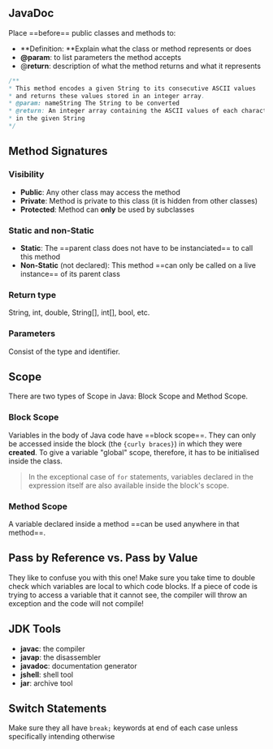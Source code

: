 ## JavaDoc
Place ==before== public classes and methods to:
- **Definition: **Explain what the class or method represents or does
- **@param**: to list parameters the method accepts
- @**return**: description of what the method returns and what it represents

```java
/**
* This method encodes a given String to its consecutive ASCII values 
* and returns these values stored in an integer array.
* @param: nameString The String to be converted
* @return: An integer array containing the ASCII values of each character 
* in the given String
*/
```

## Method Signatures
### Visibility
- **Public**: Any other class may access the method
- **Private**: Method is private to this class (it is hidden from other classes)
- **Protected**: Method can **only** be used by subclasses

### Static and non-Static
- **Static**: The ==parent class does not have to be instanciated== to call this method
- **Non-Static** (not declared): This method ==can only be called on a live instance== of its parent class

### Return type
String, int, double, String[], int[], bool, etc.

### Parameters
Consist of the type and identifier.

## Scope
There are two types of Scope in Java: Block Scope and Method Scope.

### Block Scope
Variables in the body of Java code have ==block scope==. They can only be accessed inside the block (the `{curly braces}`) in which they were **created**. To give a variable "global" scope, therefore, it has to be initialised inside the class.

> In the exceptional case of `for` statements, variables declared in the expression itself are also available inside the block's scope.

### Method Scope
A variable declared inside a method ==can be used anywhere in that method==.

## Pass by Reference vs. Pass by Value
They like to confuse you with this one! Make sure you take time to double check which variables are local to which code blocks. If a piece of code is trying to access a variable that it cannot see, the compiler will throw an exception and the code will not compile!

## JDK Tools
- **javac**: the compiler
- **javap**: the disassembler
- **javadoc**: documentation generator
- **jshell**: shell tool
- **jar**: archive tool

## Switch Statements
Make sure they all have `break;` keywords at end of each case unless specifically intending otherwise